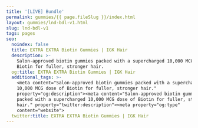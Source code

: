 ```yaml
---
title: '[LIVE] Bundle'
permalink: gummies/{{ page.fileSlug }}/index.html
layout: gummies/lnd-bdl-v1.html
slug: lnd-bdl-v1
tags: pages
seo:
  noindex: false
  title: EXTRA EXTRA Biotin Gummies | IGK Hair
  description: >-
    Salon-approved biotin gummies packed with a supercharged 10,000 MCG dose of
    Biotin for fuller, stronger hair.
  og:title: EXTRA EXTRA Biotin Gummies | IGK Hair
  additional_tags: >-
    <meta content="Salon-approved biotin gummies packed with a supercharged
    10,000 MCG dose of Biotin for fuller, stronger hair."
    property="og:description"><meta content="Salon-approved biotin gummies
    packed with a supercharged 10,000 MCG dose of Biotin for fuller, stronger
    hair." property="twitter:description"><meta property="og:type"
    content="website">
  twitter:title: EXTRA EXTRA Biotin Gummies | IGK Hair
---
```



